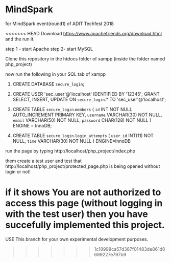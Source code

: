 # MindSpark
for MindSpark event(round1) of ADIT Techfest 2018

<<<<<<< HEAD
Download https://www.apachefriends.org/download.html and the run it.

step 1 - start Apache
step 2-  start MySQL

Clone this repository in the htdocs folder of xampp (inside the folder named php_project)

now run the following in your SQL tab of xampp

1. CREATE DATABASE `secure_login`;

2. CREATE USER 'sec_user'@'localhost' IDENTIFIED BY '12345';
GRANT SELECT, INSERT, UPDATE ON `secure_login`.* TO 'sec_user'@'localhost';

3. CREATE TABLE `secure_login`.`members` (
    `id` INT NOT NULL AUTO_INCREMENT PRIMARY KEY,
    `username` VARCHAR(30) NOT NULL,
    `email` VARCHAR(50) NOT NULL,
    `password` CHAR(128) NOT NULL
) ENGINE = InnoDB;

4. CREATE TABLE `secure_login`.`login_attempts` (
    `user_id` INT(11) NOT NULL,
    `time` VARCHAR(30) NOT NULL
) ENGINE=InnoDB

run the page by typing http://localhost/php_project/index.php

them create a test user and test that http://localhost/php_project/protected_page.php is being opened without login or not!

if it shows You are not authorized to access this page (without logging in with the test user) then you have succefully implemented this project.
=======
USE This branch for your own experimental development purposes.
>>>>>>> 1c18998ca57d387f01483de861d0699227e797b9
